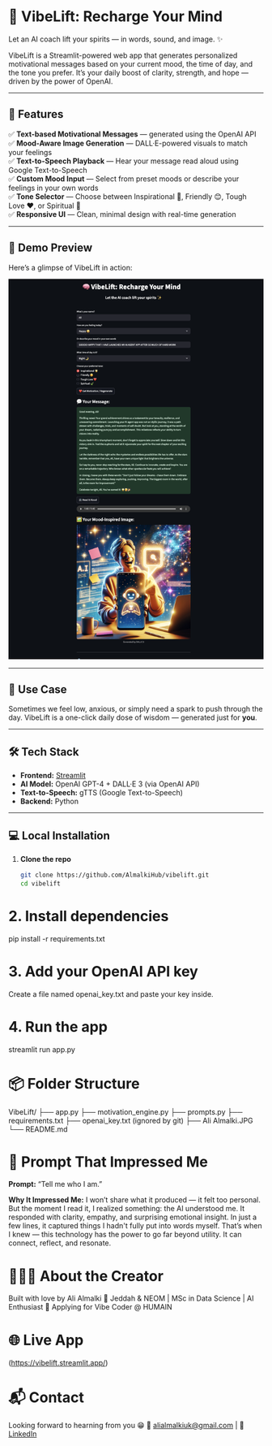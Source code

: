 # 🧠 VibeLift: Recharge Your Mind

Let an AI coach lift your spirits — in words, sound, and image. ✨

VibeLift is a Streamlit-powered web app that generates personalized motivational messages based on your current mood, the time of day, and the tone you prefer. It’s your daily boost of clarity, strength, and hope — driven by the power of OpenAI.

---

## 🚀 Features

✅ **Text-based Motivational Messages** — generated using the OpenAI API  
✅ **Mood-Aware Image Generation** — DALL·E-powered visuals to match your feelings  
✅ **Text-to-Speech Playback** — Hear your message read aloud using Google Text-to-Speech  
✅ **Custom Mood Input** — Select from preset moods or describe your feelings in your own words  
✅ **Tone Selector** — Choose between Inspirational 🌟, Friendly 😊, Tough Love ❤️, or Spiritual 🍃  
✅ **Responsive UI** — Clean, minimal design with real-time generation

---

## 📸 Demo Preview

Here’s a glimpse of VibeLift in action:

![VibeLift Demo](Demo.png)

---

## 🎯 Use Case

Sometimes we feel low, anxious, or simply need a spark to push through the day. VibeLift is a one-click daily dose of wisdom — generated just for **you**.

---

## 🛠️ Tech Stack

- **Frontend:** [Streamlit](https://streamlit.io/)
- **AI Model:** OpenAI GPT-4 + DALL·E 3 (via OpenAI API)
- **Text-to-Speech:** gTTS (Google Text-to-Speech)
- **Backend:** Python

---

## 💻 Local Installation

1. **Clone the repo**
   ```bash
   git clone https://github.com/AlmalkiHub/vibelift.git
   cd vibelift

# 2. Install dependencies
pip install -r requirements.txt

# 3. Add your OpenAI API key
Create a file named openai_key.txt and paste your key inside.

# 4. Run the app 
streamlit run app.py

# 📦 Folder Structure
VibeLift/
├── app.py
├── motivation_engine.py
├── prompts.py
├── requirements.txt
├── openai_key.txt (ignored by git)
├── Ali Almalki.JPG
└── README.md

# 🤯 Prompt That Impressed Me

**Prompt:**
“Tell me who I am.”

**Why It Impressed Me:**
I won’t share what it produced — it felt too personal.
But the moment I read it, I realized something: the AI understood me.
It responded with clarity, empathy, and surprising emotional insight.
In just a few lines, it captured things I hadn't fully put into words myself.
That’s when I knew — this technology has the power to go far beyond utility.
It can connect, reflect, and resonate.


# 👨🏻‍💻 About the Creator
Built with love by Ali Almalki
📍 Jeddah & NEOM | MSc in Data Science | AI Enthusiast
💼 Applying for Vibe Coder @ HUMAIN

# 🌐 Live App
(https://vibelift.streamlit.app/)

# 📬 Contact
Looking forward to hearning from you 😁
📧 alialmalkiuk@gmail.com | 💼 [LinkedIn](https://www.linkedin.com/in/ali-malki/)








